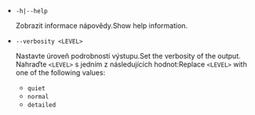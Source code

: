 * `-h|--help`

  <span data-ttu-id="7511f-101">Zobrazit informace nápovědy.</span><span class="sxs-lookup"><span data-stu-id="7511f-101">Show help information.</span></span>

* `--verbosity <LEVEL>`

  <span data-ttu-id="7511f-102">Nastavte úroveň podrobností výstupu.</span><span class="sxs-lookup"><span data-stu-id="7511f-102">Set the verbosity of the output.</span></span> <span data-ttu-id="7511f-103">Nahraďte `<LEVEL>` s jedním z následujících hodnot:</span><span class="sxs-lookup"><span data-stu-id="7511f-103">Replace `<LEVEL>` with one of the following values:</span></span>
  
  * `quiet`
  * `normal`
  * `detailed`